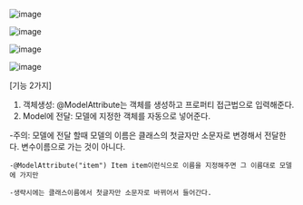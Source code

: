 ![image](https://user-images.githubusercontent.com/108928206/184277763-98a7455e-7cf3-4d0a-a9ec-33a0d28c5b92.png)


![image](https://user-images.githubusercontent.com/108928206/184277753-9c401429-daeb-4c95-9242-0b5924ce7875.png)

![image](https://user-images.githubusercontent.com/108928206/184277781-64a532c0-13fc-47d5-930c-19c2fc21b0c3.png)

![image](https://user-images.githubusercontent.com/108928206/184277789-83fb819a-e26f-443f-bb11-70500b44977d.png)

[기능 2가지]

1) 객체생성: @ModelAttribute는 객체를 생성하고 프로퍼티 접근법으로 입력해준다.
2) Model에 전달: 모델에 지정한 객체를 자동으로 넣어준다.

-주의: 모델에 전달 할때 모델의 이름은 클래스의 첫글자만 소문자로 변경해서 전달한다. 변수이름으로 가는 것이 아니다.

    -@ModelAttribute("item") Item item이런식으로 이름을 지정해주면 그 이름대로 모델에 가지만
    
    -생략시에는 클래스이름에서 첫글자만 소문자로 바뀌어서 들어간다.
    
